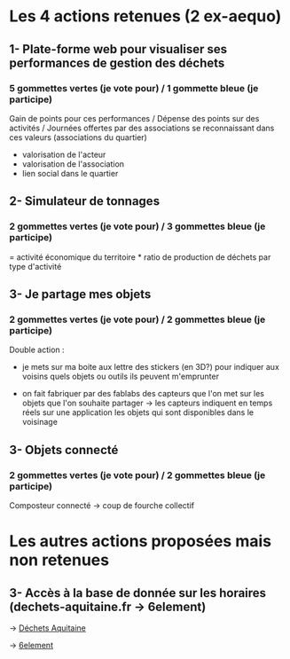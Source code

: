 # Les 4 actions retenues (2 ex-aequo)

## 1- Plate-forme web pour visualiser ses performances de gestion des déchets

### 5 gommettes vertes (je vote pour) / 1 gommette bleue (je participe)

Gain de points pour ces performances / Dépense des points sur des activités / Journées offertes par des associations se reconnaissant dans ces valeurs (associations du quartier)
+ valorisation de l'acteur
+ valorisation de l'association
+ lien social dans le quartier

## 2- Simulateur de tonnages

### 2 gommettes vertes (je vote pour) / 3 gommettes bleue (je participe)

= activité économique du territoire * ratio de production de déchets par type d'activité

## 3- Je partage mes objets

### 2 gommettes vertes (je vote pour) / 2 gommettes bleue (je participe)

Double action : 
+ je mets sur ma boite aux lettre des stickers (en 3D?) pour indiquer aux voisins quels objets ou outils ils peuvent m'emprunter

+ on fait fabriquer par des fablabs des capteurs que l'on met sur les objets que l'on souhaite partager -> les capteurs indiquent en temps réels sur une application les objets qui sont disponibles dans le voisinage

## 3- Objets connecté

### 2 gommettes vertes (je vote pour) / 2 gommettes bleue (je participe)

Composteur connecté -> coup de fourche collectif


# Les autres actions proposées mais non retenues

## 3- Accès à la base de donnée sur les horaires (dechets-aquitaine.fr -> 6element)

-> [Déchets Aquitaine](http://www.dechets-aquitaine.fr/)

-> [6element](https://vallettea.github.io/talks/papis.io.html#slide-0)
